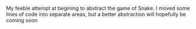 My feeble attempt at begining to abstract the game of Snake. 
I moved some lines of code into separate areas, but a better abstraction will hopefully be coming soon
